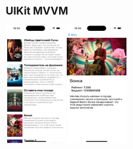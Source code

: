 
# UIKit MVVM

<img src="s1.png" height="320" width="160"/>  <img src="s2.png" height="320" width="160"/> 
